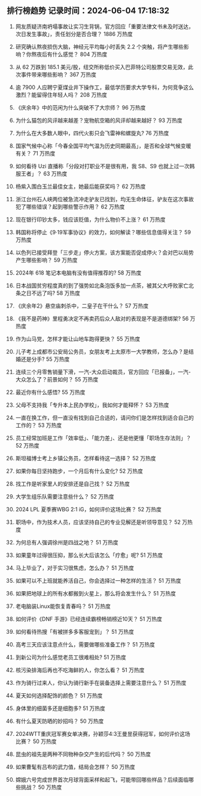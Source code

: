 
## 排行榜趋势 记录时间：2024-06-04 17:18:32
  
  1. 网友质疑济南坍塌事故让实习生背锅，官方回应「重要法律文书未及时送达，次日发生事故」，责任划分是否合理？ 1886 万热度
    
  2. 研究确认熬夜损伤大脑，神经元平均每小时丢失 2.2 个突触，将产生哪些影响？你熬夜后有什么感觉？ 804 万热度
    
  3. 从 62 万跌到 185.1 美元/股，纽交所称低价买入巴菲特公司股票交易无效，此次事件带来哪些影响？ 367 万热度
    
  4. 逾 7900 人应聘宁夏煤业井下操作工，最低学历要求大学专科，为何竞争这么激烈？能留得住年轻人吗？ 208 万热度
    
  5. 《庆余年》中的范闲为什么突破不了大宗师？ 96 万热度
    
  6. 为什么猫包的风评越来越差？宠物航空箱的风评却越来越好？ 93 万热度
    
  7. 为什么在大多数人眼中，四代火影只会飞雷神和螺旋丸? 76 万热度
    
  8. 国家气候中心称「今春全国平均气温为历史同期最高」，是否和全球气候变暖有关？ 71 万热度
    
  9. 如何看待 Uzi 直播称「分段对打职业不是很有用，我 S8、S9 也就上过一次韩服王者」？ 63 万热度
    
  10. 杨紫入围白玉兰最佳女主，她最后能获奖吗？ 62 万热度
    
  11. 浙江台州石人峡两位被急流冲走驴友已找到，均无生命体征，驴友在这次事故犯了哪些错误？起到哪些警示作用？ 62 万热度
    
  12. 现在银行印钞太多，钱应该贬值，为什么物价不上涨？ 61 万热度
    
  13. 韩国称将停止《9·19军事协议》的效力，如何解读？哪些信息值得关注？ 59 万热度
    
  14. 以色列已接受拜登「三步走」停火方案，该方案能否促成停火？会对巴以局势产生哪些影响？ 59 万热度
    
  15. 2024年 618 笔记本电脑有没有值得推荐的? 58 万热度
    
  16. 日本战国贫穷程度真的到了强势如北条泡饭多加一点茶，被其父大呼败家亡北条之日不远了吗? 58 万热度
    
  17. 《庆余年2》悬空庙刺杀中，二皇子在干什么？ 57 万热度
    
  18. 《我不是药神》里程勇决定不再卖药后众人敌对的表现是不是道德绑架? 56 万热度
    
  19. 作为山马党，怎样才能让山地车跑得更快？ 55 万热度
    
  20. 儿子考上成都市公安局公务员，女朋友考上太原市一大学教师，怎么办？是结婚还是分手? 55 万热度
    
  21. 连续三个月零售销量下滑，一汽-大众启动裁员，官方回应「已报备」，一汽-大众怎么了？前景如何？ 55 万热度
    
  22. 最近你有什么感悟? 55 万热度
    
  23. 父母不支持我「专升本上民办学校」，我如何才能释怀？ 53 万热度
    
  24. 一直在换工作，但一直没有找到自己合适的，请问你们是怎样找到适合自己的工作的？ 53 万热度
    
  25. 员工经常加班是工作「效率低」、「能力差」、还是他更懂「职场生存法则」？ 52 万热度
    
  26. 斯坦福博士考上乡镇公务员，怎样看待这一选择？ 52 万热度
    
  27. 如果你每日坚持跑步，一个月后有什么变化? 52 万热度
    
  28. 找工作是听家里人的安排还是自己找？ 52 万热度
    
  29. 大学生组乐队需要注意些什么？ 52 万热度
    
  30. 2024 LPL 夏季赛WBG 2:1 iG，如何评价这场比赛？ 52 万热度
    
  31. 职场中，作为技术人员，应该坚持自己的专业见解还是听领导意见？ 52 万热度
    
  32. 为何总有人强调徐州是四战之地？ 51 万热度
    
  33. 如果童年过得很压抑，那么长大后该怎么「疗愈」呢? 51 万热度
    
  34. 马上毕业了，对于实习很焦虑，怎么办？ 51 万热度
    
  35. 如果可以不上班就能养活自己，你会选择过一种怎样的生活？ 51 万热度
    
  36. 如果把地球上的所有水都搬到火星上，那么将会发生什么？ 51 万热度
    
  37. 老电脑装Linux能恢复青春吗？ 51 万热度
    
  38. 如何评价《DNF 手游》已经连续霸榜畅销榜近10天？ 51 万热度
    
  39. 如何看待热搜「有被拼多多客服宠到」？ 51 万热度
    
  40. 高考三天应该注意点什么，需要做哪些准备工作？ 51 万热度
    
  41. 到新公司为什么感觉老员工很难相处? 51 万热度
    
  42. 核污染排海后再也不吃海鲜的人，你怎么看？ 51 万热度
    
  43. 作为骑行过来人，你认为骑行新手在装备选择上需要注意什么？ 51 万热度
    
  44. 夏天如何选择配饰的颜色？ 51 万热度
    
  45. 身体里的细菌多还是细胞多? 51 万热度
    
  46. 有什么夏天防晒的妙招吗？ 50 万热度
    
  47. 2024WTT重庆冠军赛女单决赛，孙颖莎4:3王曼昱获得冠军，如何评价这场比赛？ 50 万热度
    
  48. 昆虫的祖先是两种不同物种杂交产生的后代吗？ 50 万热度
    
  49. 如果曹髦有吕布的武力值，结局会怎样？ 50 万热度
    
  50. 嫦娥六号完成世界首次月球背面采样和起飞，可能带回哪些样品？后续面临哪些挑战？ 50 万热度
    